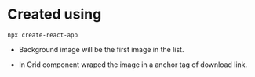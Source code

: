 # Created using
```
npx create-react-app
```

- Background image will be the first image in the list.

- In Grid component wraped the image in a anchor tag of download link.